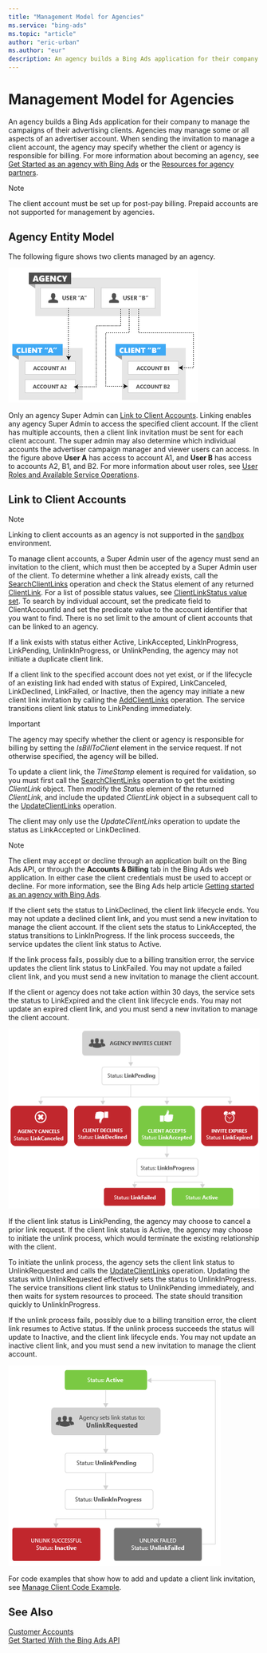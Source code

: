 ```yaml
---
title: "Management Model for Agencies"
ms.service: "bing-ads"
ms.topic: "article"
author: "eric-urban"
ms.author: "eur"
description: An agency builds a Bing Ads application for their company to manage the campaigns of their advertising clients.
---
```

# Management Model for Agencies
An agency builds a Bing Ads application for their company to manage the campaigns of their advertising clients. Agencies may manage some or all aspects of an advertiser account. When sending the invitation to manage a client account, the agency may specify whether the client or agency is responsible for billing. For more information about becoming an agency, see [Get Started as an agency with Bing Ads](http://help.bingads.microsoft.com/#apex/3/en/52083/3) or the [Resources for agency partners](https://advertise.bingads.microsoft.com/en-us/resources/bing-partner-program/agency-resources).

> [!NOTE]
> The client account must be set up for post-pay billing. Prepaid accounts are not supported for management by agencies.

## Agency Entity Model
The following figure shows two clients managed by an agency.

![Management Model Agency](/bingads/guides/media/management-model-agency.png "Management Model Agency")

Only an agency Super Admin can [Link to Client Accounts](#clientlink). Linking enables any agency Super Admin to access the specified client account. If the client has multiple accounts, then a client link invitation must be sent for each client account. The super admin may also determine which individual accounts the advertiser campaign manager and viewer users can access. In the figure above **User A** has access to account A1, and **User B** has access to accounts A2, B1, and B2. For more information about user roles, see [User Roles and Available Service Operations](/bingads/guides/customer-accounts.md#userroles).

## <a name="clientlink"></a>Link to Client Accounts
> [!NOTE] 
> Linking to client accounts as an agency is not supported in the [sandbox](/bingads/guides/sandbox.md) environment. 

To manage client accounts, a Super Admin user of the agency must send an invitation to the client, which must then be accepted by a Super Admin user of the client. To determine whether a link already exists, call the [SearchClientLinks](/binga/bingads/customer-management-service/searchclientlinks.md) operation and check the Status element of any returned [ClientLink](/binga/bingads/customer-management-service/clientlink.md). For a list of possible status values, see [ClientLinkStatus value set](/binga/bingads/customer-management-service/clientlinkstatus.md). To search by individual account, set the predicate field to ClientAccountId and set the predicate value to the account identifier that you want to find. There is no set limit to the amount of client accounts that can be linked to an agency.

If a link exists with status either Active, LinkAccepted, LinkInProgress, LinkPending, UnlinkInProgress, or UnlinkPending, the agency may not initiate a duplicate client link.

If a client link to the specified account does not yet exist, or if the lifecycle of an existing link had ended with status of Expired, LinkCanceled, LinkDeclined, LinkFailed, or Inactive, then the agency may initiate a new client link invitation by calling the [AddClientLinks](/binga/bingads/customer-management-service/addclientlinks.md) operation. The service transitions client link status to LinkPending immediately.

> [!IMPORTANT]
> The agency may specify whether the client or agency is responsible for billing by setting the *IsBillToClient* element in the service request. If not otherwise specified, the agency will be billed.

To update a client link, the *TimeStamp* element is required for validation, so you must first call the [SearchClientLinks](/binga/bingads/customer-management-service/searchclientlinks.md) operation to get the existing *ClientLink* object. Then modify the *Status* element of the returned *ClientLink*, and include the updated *ClientLink* object in a subsequent call to the [UpdateClientLinks](/binga/bingads/customer-management-service/updateclientlinks.md) operation.

The client may only use the *UpdateClientLinks* operation to update the status as LinkAccepted or LinkDeclined.

> [!NOTE]
> The client may accept or decline through an application built on the Bing Ads API, or through the **Accounts & Billing** tab in the Bing Ads web application. In either case the client credentials must be used to accept or decline. For more information, see the Bing Ads help article [Getting started as an agency with Bing Ads](https://help.bingads.microsoft.com/#apex/3/en/52083/3-500).

If the client sets the status to LinkDeclined, the client link lifecycle ends. You may not update a declined client link, and you must send a new invitation to manage the client account. If the client sets the status to LinkAccepted, the status transitions to LinkInProgress. If the link process succeeds, the service updates the client link status to Active.

If the link process fails, possibly due to a billing transition error, the service updates the client link status to LinkFailed. You may not update a failed client link, and you must send a new invitation to manage the client account.

If the client or agency does not take action within 30 days, the service sets the status to LinkExpired and the client link lifecycle ends. You may not update an expired client link, and you must send a new invitation to manage the client account.

![Link to Client](/bingads/guides/media/client-link-status-flow.png "Link to Client")

If the client link status is LinkPending, the agency may choose to cancel a prior link request. If the client link status is Active, the agency may choose to initiate the unlink process, which would terminate the existing relationship with the client.

To initiate the unlink process, the agency sets the client link status to UnlinkRequested and calls the [UpdateClientLinks](/binga/bingads/customer-management-service/updateclientlinks.md) operation. Updating the status with UnlinkRequested effectively sets the status to UnlinkInProgress. The service transitions client link status to UnlinkPending immediately, and then waits for system resources to proceed. The state should transition quickly to UnlinkInProgress.

If the unlink process fails, possibly due to a billing transition error, the client link resumes to Active status. If the unlink process succeeds the status will update to Inactive, and the client link lifecycle ends. You may not update an inactive client link, and you must send a new invitation to manage the client account.

![Unlink from Client](/bingads/guides/media/client-unlink-status-flow.png "Unlink from Client")

For code examples that show how to add and update a client link invitation, see [Manage Client Code Example](/bingads/guides/code-example-manage-client.md).

## See Also
[Customer Accounts](/bingads/guides/customer-accounts.md)  
[Get Started With the Bing Ads API](/bingads/guides/get-started.md)  

